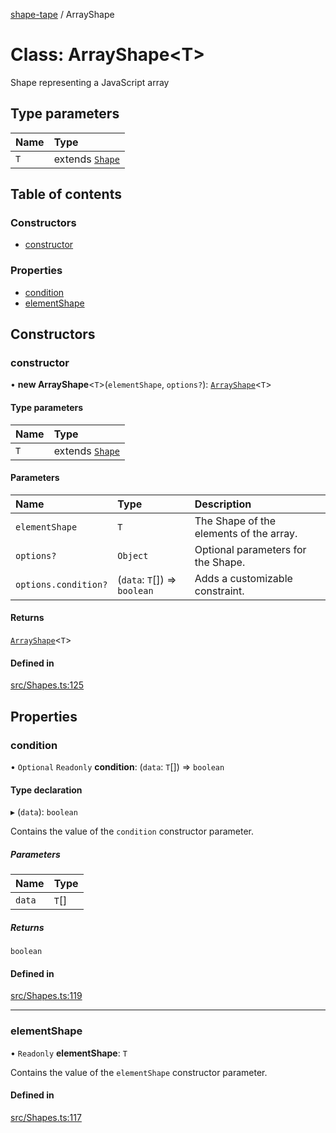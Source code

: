 [shape-tape](../index.md) / ArrayShape

# Class: ArrayShape\<T\>

Shape representing a JavaScript array

## Type parameters

| Name | Type |
| :------ | :------ |
| `T` | extends [`Shape`](../index.md#shape) |

## Table of contents

### Constructors

- [constructor](ArrayShape.md#constructor)

### Properties

- [condition](ArrayShape.md#condition)
- [elementShape](ArrayShape.md#elementshape)

## Constructors

### constructor

• **new ArrayShape**\<`T`\>(`elementShape`, `options?`): [`ArrayShape`](ArrayShape.md)\<`T`\>

#### Type parameters

| Name | Type |
| :------ | :------ |
| `T` | extends [`Shape`](../index.md#shape) |

#### Parameters

| Name | Type | Description |
| :------ | :------ | :------ |
| `elementShape` | `T` | The Shape of the elements of the array. |
| `options?` | `Object` | Optional parameters for the Shape. |
| `options.condition?` | (`data`: `T`[]) => `boolean` | Adds a customizable constraint. |

#### Returns

[`ArrayShape`](ArrayShape.md)\<`T`\>

#### Defined in

[src/Shapes.ts:125](https://github.com/paulbarmstrong/shape-tape/blob/e455e38/src/Shapes.ts#L125)

## Properties

### condition

• `Optional` `Readonly` **condition**: (`data`: `T`[]) => `boolean`

#### Type declaration

▸ (`data`): `boolean`

Contains the value of the `condition` constructor parameter.

##### Parameters

| Name | Type |
| :------ | :------ |
| `data` | `T`[] |

##### Returns

`boolean`

#### Defined in

[src/Shapes.ts:119](https://github.com/paulbarmstrong/shape-tape/blob/e455e38/src/Shapes.ts#L119)

___

### elementShape

• `Readonly` **elementShape**: `T`

Contains the value of the `elementShape` constructor parameter.

#### Defined in

[src/Shapes.ts:117](https://github.com/paulbarmstrong/shape-tape/blob/e455e38/src/Shapes.ts#L117)

